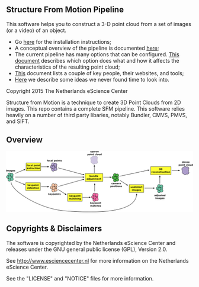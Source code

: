 Structure From Motion Pipeline
------------------------------

This software helps you to construct a 3-D point cloud from a set of images (or a video) of an object.

* Go [here](docs/install-ubuntu-14.10.md) for the installation instructions;
* A conceptual overview of the pipeline is documented [here](docs/structure_from_motion.md);
* The current pipeline has many options that can be configured. [This document](/docs/tuning_guide.md) describes which option does what and how it affects the characteristics of the resulting point cloud;
* [This](docs/related_work.md) document lists a couple of key people, their websites, and tools;
* [Here](docs/future_work.md) we describe some ideas we never found time to look into.


Copyright 2015 The Netherlands eScience Center

Structure from Motion is a technique to create 3D Point Clouds from 2D images. This repo contains a complete SFM pipeline. This software relies heavily on a number of third party libaries, notably Bundler, CMVS, PMVS, and SIFT.

Overview
--------

![pipeline](docs/images/sfm.png "SFM Pipeline")


Copyrights & Disclaimers
------------------------

The software is copyrighted by the Netherlands eScience Center and 
releases under the GNU general public license (GPL), Version 2.0.

See <http://www.esciencecenter.nl> for more information on the 
Netherlands eScience Center.



See the "LICENSE" and "NOTICE" files for more information. 

